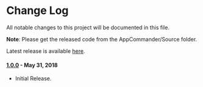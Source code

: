 # Change Log

All notable changes to this project will be documented in this file.

**Note**: Please get the released code from the AppCommander/Source folder.

Latest release is available [here](https://github.com/hemangshah/AppCommander/releases/latest).

#### [1.0.0](https://github.com/hemangshah/AppCommander/releases/tag/1.0.0) - May 31, 2018
- Initial Release.
